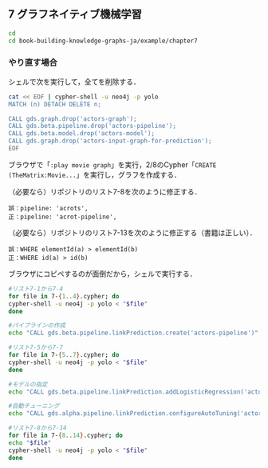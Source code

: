 ## 7 グラフネイティブ機械学習

```bash
cd
cd book-building-knowledge-graphs-ja/example/chapter7
```

### やり直す場合

シェルで次を実行して，全てを削除する．

```bash
cat << EOF | cypher-shell -u neo4j -p yolo
MATCH (n) DETACH DELETE n;

CALL gds.graph.drop('actors-graph');
CALL gds.beta.pipeline.drop('actors-pipeline');
CALL gds.beta.model.drop('actors-model');
CALL gds.graph.drop('actors-input-graph-for-prediction');
EOF
```

ブラウザで「`:play movie graph`」を実行，2/8のCypher「`CREATE (TheMatrix:Movie...`」を実行し，グラフを作成する．

（必要なら）リポジトリのリスト7-8を次のように修正する．

```
誤：pipeline: 'acrots',
正：pipeline: 'acrot-pipeline',
```

（必要なら）リポジトリのリスト7-13を次のように修正する（書籍は正しい）．

```
誤：WHERE elementId(a) > elementId(b)
正：WHERE id(a) > id(b)
```

ブラウザにコピペするのが面倒だから，シェルで実行する．

```bash
#リスト7-1から7-4
for file in 7-{1..4}.cypher; do
cypher-shell -u neo4j -p yolo < "$file"
done

#パイプラインの作成
echo "CALL gds.beta.pipeline.linkPrediction.create('actors-pipeline')" | cypher-shell -u neo4j -p yolo

#リスト7-5から7-7
for file in 7-{5..7}.cypher; do
cypher-shell -u neo4j -p yolo < "$file"
done

#モデルの指定
echo "CALL gds.beta.pipeline.linkPrediction.addLogisticRegression('actors-pipeline')" | cypher-shell -u neo4j -p yolo

#自動チューニング
echo "CALL gds.alpha.pipeline.linkPrediction.configureAutoTuning('actors-pipeline', {maxTrials: 100})" | cypher-shell -u neo4j -p yolo

#リスト7-8から7-14
for file in 7-{8..14}.cypher; do
echo "$file"
cypher-shell -u neo4j -p yolo < "$file"
done
```

